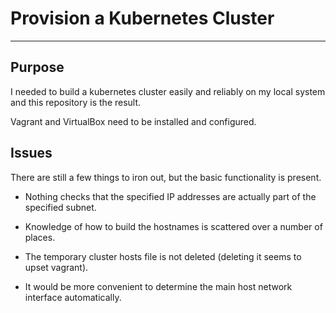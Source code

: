 # Provision a Kubernetes Cluster

----
## Purpose

I needed to build a kubernetes cluster easily and reliably on my local system and this repository is the result.

Vagrant and VirtualBox need to be installed and configured.

## Issues

There are still a few things to iron out, but the basic functionality is present.

* Nothing checks that the specified IP addresses are actually part of the specified subnet.

* Knowledge of how to build the hostnames is scattered over a number of places.

* The temporary cluster hosts file is not deleted (deleting it seems to upset vagrant).

* It would be more convenient to determine the main host network interface automatically.
